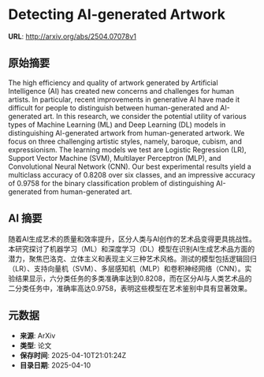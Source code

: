 # Detecting AI-generated Artwork

**URL**: http://arxiv.org/abs/2504.07078v1

## 原始摘要

The high efficiency and quality of artwork generated by Artificial
Intelligence (AI) has created new concerns and challenges for human artists. In
particular, recent improvements in generative AI have made it difficult for
people to distinguish between human-generated and AI-generated art. In this
research, we consider the potential utility of various types of Machine
Learning (ML) and Deep Learning (DL) models in distinguishing AI-generated
artwork from human-generated artwork. We focus on three challenging artistic
styles, namely, baroque, cubism, and expressionism. The learning models we test
are Logistic Regression (LR), Support Vector Machine (SVM), Multilayer
Perceptron (MLP), and Convolutional Neural Network (CNN). Our best experimental
results yield a multiclass accuracy of 0.8208 over six classes, and an
impressive accuracy of 0.9758 for the binary classification problem of
distinguishing AI-generated from human-generated art.


## AI 摘要

随着AI生成艺术的质量和效率提升，区分人类与AI创作的艺术品变得更具挑战性。本研究探讨了机器学习（ML）和深度学习（DL）模型在识别AI生成艺术品方面的潜力，聚焦巴洛克、立体主义和表现主义三种艺术风格。测试的模型包括逻辑回归（LR）、支持向量机（SVM）、多层感知机（MLP）和卷积神经网络（CNN）。实验结果显示，六分类任务的多类准确率达到0.8208，而在区分AI与人类艺术品的二分类任务中，准确率高达0.9758，表明这些模型在艺术鉴别中具有显著效果。

## 元数据

- **来源**: ArXiv
- **类型**: 论文
- **保存时间**: 2025-04-10T21:01:24Z
- **目录日期**: 2025-04-10
